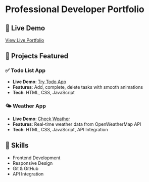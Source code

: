 # Professional Developer Portfolio

## 🚀 Live Demo
[View Live Portfolio](https://sugary55.github.io/developer-portfolio-)

## 📁 Projects Featured

### ✅ Todo List App
- **Live Demo**: [Try Todo App](https://sugary55.github.io/to-do-list-app)
- **Features**: Add, complete, delete tasks with smooth animations
- **Tech**: HTML, CSS, JavaScript

### 🌤️ Weather App  
- **Live Demo**: [Check Weather](https://sugary55.github.io/weather-app)
- **Features**: Real-time weather data from OpenWeatherMap API
- **Tech**: HTML, CSS, JavaScript, API Integration

## 💼 Skills
- Frontend Development
- Responsive Design
- Git & GitHub
- API Integration
